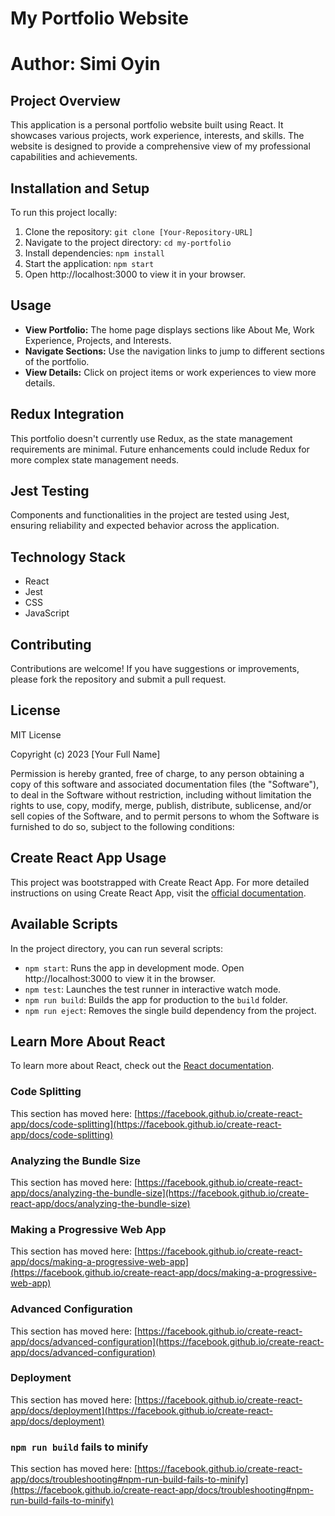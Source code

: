 # My Portfolio Website

# Author: Simi Oyin

## Project Overview
This application is a personal portfolio website built using React. It showcases various projects, work experience, interests, and skills. The website is designed to provide a comprehensive view of my professional capabilities and achievements.

## Installation and Setup
To run this project locally:

1. Clone the repository: `git clone [Your-Repository-URL]`
2. Navigate to the project directory: `cd my-portfolio`
3. Install dependencies: `npm install`
4. Start the application: `npm start`
5. Open http://localhost:3000 to view it in your browser.

## Usage
- **View Portfolio:** The home page displays sections like About Me, Work Experience, Projects, and Interests.
- **Navigate Sections:** Use the navigation links to jump to different sections of the portfolio.
- **View Details:** Click on project items or work experiences to view more details.

## Redux Integration
This portfolio doesn't currently use Redux, as the state management requirements are minimal. Future enhancements could include Redux for more complex state management needs.

## Jest Testing
Components and functionalities in the project are tested using Jest, ensuring reliability and expected behavior across the application.

## Technology Stack
- React
- Jest
- CSS
- JavaScript

## Contributing
Contributions are welcome! If you have suggestions or improvements, please fork the repository and submit a pull request.

## License
MIT License

Copyright (c) 2023 [Your Full Name]

Permission is hereby granted, free of charge, to any person obtaining a copy of this software and associated documentation files (the "Software"), to deal in the Software without restriction, including without limitation the rights to use, copy, modify, merge, publish, distribute, sublicense, and/or sell copies of the Software, and to permit persons to whom the Software is furnished to do so, subject to the following conditions:

## Create React App Usage
This project was bootstrapped with Create React App. For more detailed instructions on using Create React App, visit the [official documentation](https://facebook.github.io/create-react-app/docs/getting-started).

## Available Scripts
In the project directory, you can run several scripts:

- `npm start`: Runs the app in development mode. Open http://localhost:3000 to view it in the browser.
- `npm test`: Launches the test runner in interactive watch mode.
- `npm run build`: Builds the app for production to the `build` folder.
- `npm run eject`: Removes the single build dependency from the project.

## Learn More About React
To learn more about React, check out the [React documentation](https://reactjs.org/).


### Code Splitting

This section has moved here: [https://facebook.github.io/create-react-app/docs/code-splitting](https://facebook.github.io/create-react-app/docs/code-splitting)

### Analyzing the Bundle Size

This section has moved here: [https://facebook.github.io/create-react-app/docs/analyzing-the-bundle-size](https://facebook.github.io/create-react-app/docs/analyzing-the-bundle-size)

### Making a Progressive Web App

This section has moved here: [https://facebook.github.io/create-react-app/docs/making-a-progressive-web-app](https://facebook.github.io/create-react-app/docs/making-a-progressive-web-app)

### Advanced Configuration

This section has moved here: [https://facebook.github.io/create-react-app/docs/advanced-configuration](https://facebook.github.io/create-react-app/docs/advanced-configuration)

### Deployment

This section has moved here: [https://facebook.github.io/create-react-app/docs/deployment](https://facebook.github.io/create-react-app/docs/deployment)

### `npm run build` fails to minify

This section has moved here: [https://facebook.github.io/create-react-app/docs/troubleshooting#npm-run-build-fails-to-minify](https://facebook.github.io/create-react-app/docs/troubleshooting#npm-run-build-fails-to-minify)
